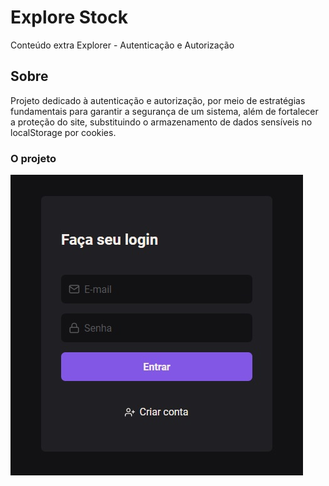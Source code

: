 # Explore Stock

Conteúdo extra Explorer - Autenticação e Autorização

## Sobre

Projeto dedicado à autenticação e autorização, por meio de estratégias fundamentais para garantir a segurança de um sistema, além de fortalecer a proteção do site, substituindo o armazenamento de dados sensíveis no localStorage por cookies.

### O projeto

<img src="capa.jpg" />
